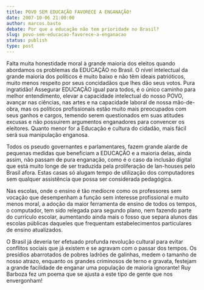 ```yaml
---
title: POVO SEM EDUCAÇÃO FAVORECE A ENGANAÇÃO!
date: 2007-10-06 21:00:00
author: marcos.basto
debate: Por que a educação não tem prioridade no Brasil?
slug: povo-sem-educacao-favorece-a-enganacao
status: publish 
type: post
---
```


Falta muita honestidade moral à grande maioria dos eleitos quando abordamos os problemas da EDUCAÇÃO no Brasil. O nível intelectual da grande maioria dos políticos é muito baixo e não têm ideais patrióticos, muito menos respeito por seus concidadãos que lhes dão seus votos. Pura ingratidão! Assegurar EDUCAÇÃO igual para todos, é o único caminho para melhor entendimento, elevar a capacidade intelectual do nosso POVO, avançar nas ciências, nas artes e na capacidade laboral de nossa mão-de-obra, mas os políticos profissionais estão muito mais preocupados com seus ganhos e cargos, temendo serem questionados em suas atitudes excusas e não possuirem argumentos enganadores para convencer os eleitores. Quanto menor for a Educação e cultura do cidadão, mais fácil será sua manipulação enganosa.  

Todos os pseudo governantes e parlamentares, fazem grande alarde de pequenas medidas que beneficiam a EDUCAÇÃO e a maioria delas, ainda assim, não passam de pura enganação, como é o caso da inclusão digital que está muito longe de ser traduzida pela proliferação de lan-houses pelo Brasil afora. Estas casas só alugam tempo de utilização dos computadores sem qualquer assistência que possa ser considerada pedagógica.  

Nas escolas, onde o ensino é tão medíocre como os professores sem vocação que desempenham a função sem interesse profissional e muito menos moral, a adoção da maior ferramenta de ensino de todos os tempos, o computador, tem sido relegada para segundo plano, nem fazendo parte do currículo escolar, aumentando ainda mais o fosso que separa alunos das escolas públicas daqueles que frequentam estabelecimentos particulares de ensino atualizados.  

O Brasil já deveria ter efetuado profunda revolução cultural para evitar conflitos sociais que já existem e se agravam com o passar dos tempos. Os presídios abarrotados de pobres ladrões de galinhas, medem o tamanho de nosso atrazo, enquanto os grandes criminosos de terno e gravata, festejam a grande facilidade de enganar uma população de maioria ignorante! Ruy Barboza fez um poema que se ajusta a este tipo de gente que nos envergonham!
